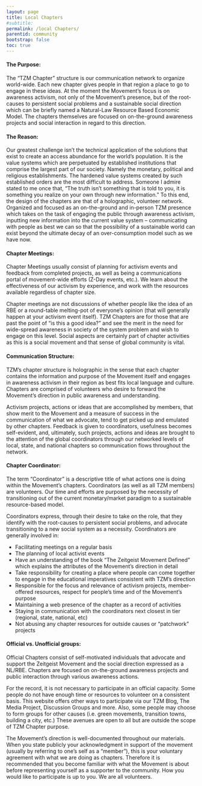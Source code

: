 ```yaml
---
layout: page
title: Local Chapters
#subtitle:
permalink: /local Chapters/
parentid: community
bootstrap: false
toc: true
---
```


#### The Purpose:
The “TZM Chapter” structure is our communication network to organize world-wide. Each new chapter gives people in that region a place to go to engage in these ideas. At the moment the Movement’s focus is on awareness activism, not only of the Movement’s presence, but of the root-causes to persistent social problems and a sustainable social direction which can be briefly named a Natural-Law Resource Based Economic Model. The chapters themselves are focused on on-the-ground awareness projects and social interaction in regard to this direction.

#### The Reason:
Our greatest challenge isn’t the technical application of the solutions that exist to create an access abundance for the world’s population. It is the value systems which are perpetuated by established institutions that comprise the largest part of our society. Namely the monetary, political and religious establishments. The hardened value systems created by such established orders are the most difficult to address. Someone I admire stated to me once that, “The truth isn’t something that is told to you, it is something you realize on your own through new information.” To this end, the design of the chapters are that of a holographic, volunteer network. Organized and focused as an on-the-ground and in-person TZM presence which takes on the task of engaging the public through awareness activism, inputting new information into the current value system – communicating with people as best we can so that the possibility of a sustainable world can exist beyond the ultimate decay of an over-consumption model such as we have now.

#### Chapter Meetings:
Chapter Meetings usually consist of planning for activism events and feedback from completed projects, as well as being a communications portal of movement-wide efforts (Z-Day events, etc.). We learn about the effectiveness of our activism by experience, and work with the resources available regardless of chapter size.

Chapter meetings are not discussions of whether people like the idea of an RBE or a round-table melting-pot of everyone’s opinion (that will generally happen at your activism event itself). TZM Chapters are for those that are past the point of “is this a good idea?” and see the merit in the need for wide-spread awareness in society of the system problem and wish to engage on this level. Social aspects are certainly part of chapter activities as this is a social movement and that sense of global community is vital.

#### Communication Structure:
TZM’s chapter structure is holographic in the sense that each chapter contains the information and purpose of the Movement itself and engages in awareness activism in their region as best fits local language and culture. Chapters are comprised of volunteers who desire to forward the Movement’s direction in public awareness and understanding.

Activism projects, actions or ideas that are accomplished by members, that show merit to the Movement and a measure of success in the communication of what we advocate, tend to get picked up and emulated by other chapters. Feedback is given to coordinators, usefulness becomes self-evident, and, ultimately, such projects, actions and ideas are brought to the attention of the global coordinators through our networked levels of local, state, and national chapters so communication flows throughout the network.

#### Chapter Coordinator:
The term “Coordinator” is a descriptive title of what actions one is doing within the Movement’s chapters. Coordinators (as well as all TZM members) are volunteers. Our time and efforts are purposed by the necessity of transitioning out of the current monetary/market paradigm to a sustainable resource-based model.

Coordinators express, through their desire to take on the role, that they identify with the root-causes to persistent social problems, and advocate transitioning to a new social system as a necessity. Coordinators are generally involved in:

 * Facilitating meetings on a regular basis
 * The planning of local activist events
 * Have an understanding of the book “The Zeitgeist Movement Defined” which explains the attributes of the Movement’s direction in detail
 * Take responsibility for creating a place where people can come together to engage in the educational imperatives consistent with TZM’s direction
 * Responsible for the focus and relevance of activism projects, member-offered resources, respect for people’s time and of the Movement’s purpose
 * Maintaining a web presence of the chapter as a record of activities
 * Staying in communication with the coordinators next closest in tier (regional, state, national, etc)
 * Not abusing any chapter resources for outside causes or “patchwork” projects

#### Official vs. Unofficial groups:
Official Chapters consist of self-motivated individuals that advocate and support the Zeitgeist Movement and the social direction expressed as a NL/RBE. Chapters are focused on on-the-ground awareness projects and public interaction through various awareness actions.

For the record, it is not necessary to participate in an official capacity. Some people do not have enough time or resources to volunteer on a consistent basis. This website offers other ways to participate via our TZM Blog, The Media Project, Discussion Groups and more. Also, some people may choose to form groups for other causes (i.e. green movements, transition towns, building a city, etc.) These avenues are open to all but are outside the scope of TZM Chapter purpose.

The Movement’s direction is well-documented throughout our materials. When you state publicly your acknowledgment in support of the movement (usually by referring to one’s self as a “member”), this is your voluntary agreement with what we are doing as chapters. Therefore it is recommended that you become familiar with what the Movement is about before representing yourself as a supporter to the community. How you would like to participate is up to you. We are all volunteers.
